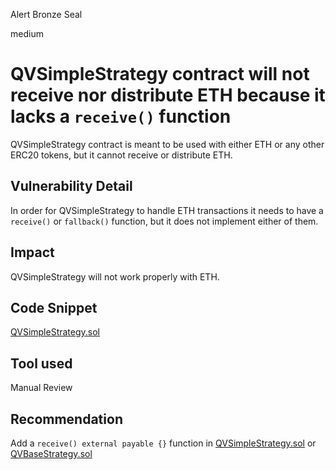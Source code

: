 Alert Bronze Seal

medium

# QVSimpleStrategy contract will not receive nor distribute ETH because it lacks a `receive()` function

QVSimpleStrategy contract is meant to be used with either ETH or any other ERC20 tokens, but it cannot receive or distribute ETH.

## Vulnerability Detail

In order for QVSimpleStrategy to handle ETH transactions it needs to have a `receive()` or `fallback()` function, but it does not implement either of them.

## Impact

QVSimpleStrategy will not work properly with ETH.

## Code Snippet

[QVSimpleStrategy.sol](https://github.com/sherlock-audit/2023-09-Gitcoin/blob/main/allo-v2/contracts/strategies/qv-simple/QVSimpleStrategy.sol#L23)

## Tool used

Manual Review

## Recommendation

Add a `receive() external payable {}` function in [QVSimpleStrategy.sol](https://github.com/sherlock-audit/2023-09-Gitcoin/blob/main/allo-v2/contracts/strategies/qv-simple/QVSimpleStrategy.sol) or [QVBaseStrategy.sol](https://github.com/sherlock-audit/2023-09-Gitcoin/blob/main/allo-v2/contracts/strategies/qv-base/QVBaseStrategy.sol)